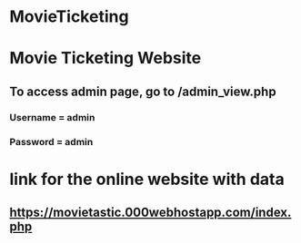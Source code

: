# MovieTicketing
 # Movie Ticketing Website
 
 ## To access admin page, go to /admin_view.php
 ### Username = admin
 ### Password = admin

# link for the online website with data
## https://movietastic.000webhostapp.com/index.php
